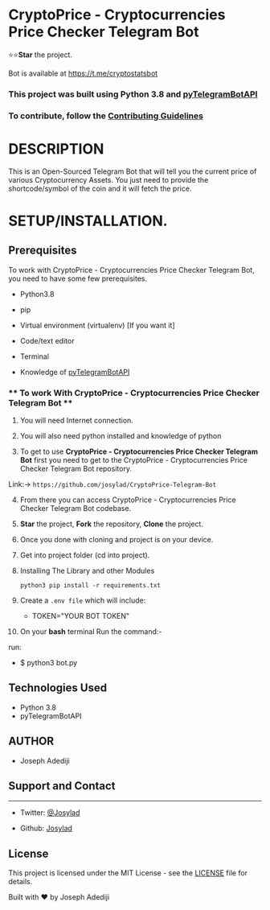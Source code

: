 # CryptoPrice - Cryptocurrencies Price Checker Telegram Bot 
⭐️⭐️**Star** the project.

Bot is available at https://t.me/cryptostatsbot

### **This project was built using Python 3.8 and [pyTelegramBotAPI](https://pypi.org/project/pyTelegramBotAPI/)** 

### To contribute, follow the [Contributing Guidelines](/CONTRIBUTING.md)


# DESCRIPTION

This is an Open-Sourced Telegram Bot that will tell you the current price of various Cryptocurrency Assets. You just need to provide the shortcode/symbol of the coin and it will fetch the price. 


# **SETUP/INSTALLATION.**
## Prerequisites

To work with CryptoPrice - Cryptocurrencies Price Checker Telegram Bot, you need to have some few prerequisites.

- Python3.8

- pip

- Virtual environment (virtualenv) [If you want it]

- Code/text editor

- Terminal

- Knowledge of [pyTelegramBotAPI](https://pypi.org/project/pyTelegramBotAPI/)



### ** To work With CryptoPrice - Cryptocurrencies Price Checker Telegram Bot **

1. You will need Internet connection.

2. You will also need python installed and knowledge of python

3. To get to use **CryptoPrice - Cryptocurrencies Price Checker Telegram Bot** first you need to get to the CryptoPrice - Cryptocurrencies Price Checker Telegram Bot repository. 

Link:-> ```https://github.com/josylad/CryptoPrice-Telegram-Bot```

4. From there you can access CryptoPrice - Cryptocurrencies Price Checker Telegram Bot codebase.

5. **Star** the project, **Fork** the repository, **Clone** the project.

6. Once you done with cloning and project is on your device.

7. Get into project folder (cd into project).

8. Installing The Library and other Modules

    `python3 pip install -r requirements.txt`

9. Create a ```.env file``` which will include:
    * TOKEN="YOUR BOT TOKEN"

10. On your **bash** terminal Run the command:- 

run: 
* $ python3 bot.py 

## Technologies Used

* Python 3.8
* pyTelegramBotAPI



## AUTHOR

* Joseph Adediji 

## Support and Contact
---

- Twitter: [@Josylad](https://twitter.com/josylad/)

- Github: [Josylad](https://github.com/josylad/)

## License
This project is licensed under the MIT License - see the [LICENSE](LICENSE) file for details.

Built with ❤️ by Joseph Adediji
